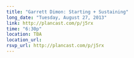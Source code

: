 ```yaml
---
title: "Garrett Dimon: Starting + Sustaining"
long_date: "Tuesday, August 27, 2013"
link: http://plancast.com/p/j5rx
time: "6:30p"
location: TBA
location_url:
rsvp_url: http://plancast.com/p/j5rx
---
```

